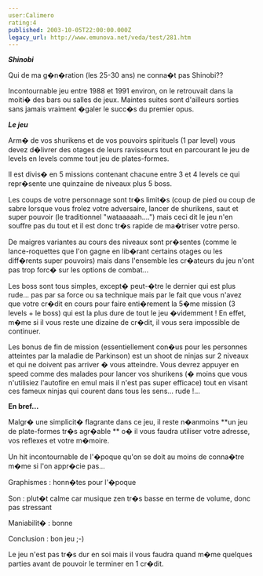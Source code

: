 ```yaml
---
user:Calimero
rating:4
published: 2003-10-05T22:00:00.000Z
legacy_url: http://www.emunova.net/veda/test/281.htm
---
```

**_Shinobi_**  

  

Qui de ma g�n�ration (les 25-30 ans) ne conna�t pas Shinobi??  

Incontournable jeu entre 1988 et 1991 environ, on le retrouvait dans la moiti� des bars ou salles de jeux. Maintes suites sont d'ailleurs sorties sans jamais vraiment �galer le succ�s du premier opus.  

  

**_Le jeu_**  

  

Arm� de vos shurikens et de vos pouvoirs spirituels (1 par level) vous devez d�livrer des otages de leurs ravisseurs tout en parcourant le jeu de levels en levels comme tout jeu de plates-formes.  

Il est divis� en 5 missions contenant chacune entre 3 et 4 levels ce qui repr�sente une quinzaine de niveaux plus 5 boss.  

Les coups de votre personnage sont tr�s limit�s (coup de pied ou coup de sabre lorsque vous frolez votre adversaire, lancer de shurikens, saut et super pouvoir (le traditionnel "wataaaaah....") mais ceci dit le jeu n'en souffre pas du tout et il est donc tr�s rapide de ma�triser votre perso.  

De maigres variantes au cours des niveaux sont pr�sentes (comme le lance-roquettes que l'on gagne en lib�rant certains otages ou les diff�rents super pouvoirs) mais dans l'ensemble les cr�ateurs du jeu n'ont pas trop forc� sur les options de combat...  

Les boss sont tous simples, except� peut-�tre le dernier qui est plus rude... pas par sa force ou sa technique mais par le fait que vous n'avez que votre cr�dit en cours pour faire enti�rement la 5�me mission (3 levels + le boss) qui est la plus dure de tout le jeu �videmment ! En effet, m�me si il vous reste une dizaine de cr�dit, il vous sera impossible de continuer.  

  

Les bonus de fin de mission (essentiellement con�us pour les personnes atteintes par la maladie de Parkinson) est un shoot de ninjas sur 2 niveaux et qui ne doivent pas arriver � vous atteindre. Vous devrez appuyer en speed comme des malades pour lancer vos shurikens (� moins que vous n'utilisiez l'autofire en emul mais il n'est pas super efficace) tout en visant ces fameux ninjas qui courent dans tous les sens... rude !...  

  

**En bref...**  

  

Malgr� une simplicit� flagrante dans ce jeu, il reste n�anmoins **un jeu de plate-formes tr�s agr�able ** o� il vous faudra utiliser votre adresse, vos reflexes et votre m�moire.  

Un hit incontournable de l'�poque qu'on se doit au moins de conna�tre m�me si l'on appr�cie pas...  

  

Graphismes : honn�tes pour l'�poque  

Son : plut�t calme car musique zen tr�s basse en terme de volume, donc pas stressant  

Maniabilit� : bonne  

Conclusion : bon jeu ;-)  

Le jeu n'est pas tr�s dur en soi mais il vous faudra quand m�me quelques parties avant de pouvoir le terminer en 1 cr�dit.